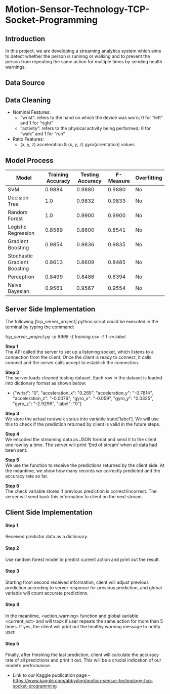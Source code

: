# Motion-Sensor-Technology-TCP-Socket-Programming

## Introduction
In this project, we are developing a streaming analytics system which aims to detect whether the person is running or walking and to prevent the person from repeating the same action for multiple times by sending health warnings.

## Data Source


## Data Cleaning
* Nominal Features:
  * “wrist”: refers to the hand on which the device was worn;  0 for “left” and 1 for “right”
  * “activity”: refers to the physical activity being performed; 0 for “walk” and 1 for “run”
* Ratio Features:
  * (x, y, z) acceleration & (x, y, z) gyro(orientation) values 


## Model Process

| Model                        | Training Accuracy | Testing Accuracy | F-Measure | Overfitting |
|------------------------------|-------------------|------------------|-----------|-------------|
| SVM                          | 0.9884            | 0.9880           | 0.9880    | No          |
| Decision Tree                | 1.0               | 0.9832           | 0.9833    | No          |
| Random Forest                | 1.0               | 0.9900           | 0.9900    | No          |
| Logistic Regression          | 0.8589            | 0.8600           | 0.8541    | No          |
| Gradient Boosting            | 0.9854            | 0.9836           | 0.9835    | No          |
| Stochastic Gradient Boosting | 0.8613            | 0.8609           | 0.8485    | No          |
| Perceptron                   | 0.8499            | 0.8486           | 0.8394    | No          |
| Naive Bayesian               | 0.9561            | 0.9567           | 0.9554    | No          |

## Server Side Implementation

The following [tcp_server_project] python script could be executed in the terminal by typing the command:

_tcp_server_project.py -p 9998 -f training.csv -t 1 -m label_

__Step 1__  
The API called the server to set up a listening socket, which listens to a connection from the client. Once the client is ready to connect, it calls connect and the server calls accept to establish the connection.   

__Step 2__  
The server loads cleaned testing dataset. Each row in the dataset is loaded into dictionary format as shown below:
   * {"wrist": "0", "acceleration_x": "0.265", "acceleration_y": "-0.7814", "acceleration_z": "-0.0076", "gyro_x": "-0.059", "gyro_y": "0.0325", "gyro_z": "-2.9296", "label": "0"}  

__Step 3__  
We store the actual run/walk status into variable state[‘label’]. We will use this to check if the prediction returned by client is valid in the future steps.  

__Step 4__  
We encoded the streaming data as JSON format and send it to the client one row by a time. The server will print ‘End of stream‘ when all data had been sent.  

__Step 5__  
We use the <ListenToClient> function to receive the predictions returned by the client side. At the meantime, we show how many records we correctly predicted and the accuracy rate so far.   

__Step 6__  
The check variable stores if previous prediction is correct/incorrect. The server will send back this information to client on the next stream.

## Client Side Implementation
#### Step 1
Received predictor data as a dictionary.
#### Step 2
Use random forest model to predict current action and print out the result.
#### Step 3
Starting from second received information, client will adjust previous prediction according to server response for previous prediction, and global variable <correct> will count accurate predictions.
#### Step 4
In the meantime, <action_warning> function and global variable <current_act> and  <times> will track if user repeats the same action for more than 5 times. If yes, the client will print out the healthy warning message to notify user.
#### Step 5
Finally, after finishing the last prediction, client will calculate the accuracy rate of all predictions and print it out. This will be a crucial indication of our model’s performance.



* Link to our Kaggle publication page - https://www.kaggle.com/abbyding/motion-sensor-technology-tcp-socket-programming

